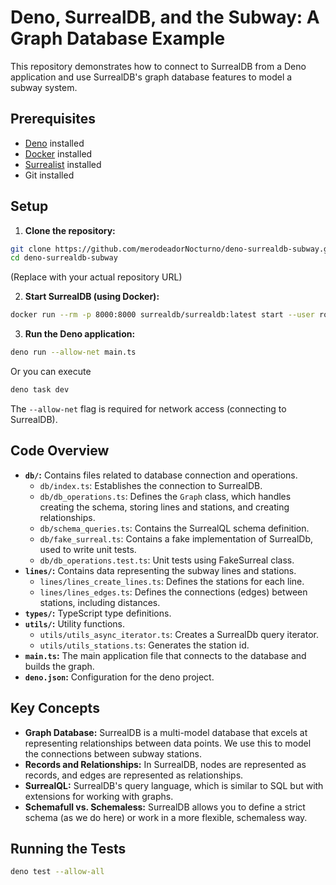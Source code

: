 # Deno, SurrealDB, and the Subway: A Graph Database Example

This repository demonstrates how to connect to SurrealDB from a Deno application and use SurrealDB's graph database features to model a subway system.

## Prerequisites

- [Deno](https://deno.land/) installed
- [Docker](https://www.docker.com/) installed
- [Surrealist](https://surrealdb.com/surrealist) installed
- Git installed

## Setup

1.  **Clone the repository:**

```bash
git clone https://github.com/merodeadorNocturno/deno-surrealdb-subway.git
cd deno-surrealdb-subway
```

(Replace with your actual repository URL)

2.  **Start SurrealDB (using Docker):**

```bash
docker run --rm -p 8000:8000 surrealdb/surrealdb:latest start --user root --pass root_password
```

3.  **Run the Deno application:**

```bash
deno run --allow-net main.ts
```

Or you can execute

```bash
deno task dev
```

The `--allow-net` flag is required for network access (connecting to SurrealDB).

## Code Overview

- **`db/`:** Contains files related to database connection and operations.
  - `db/index.ts`: Establishes the connection to SurrealDB.
  - `db/db_operations.ts`: Defines the `Graph` class, which handles creating the schema, storing lines and stations, and creating relationships.
  - `db/schema_queries.ts`: Contains the SurrealQL schema definition.
  - `db/fake_surreal.ts`: Contains a fake implementation of SurrealDb, used to write unit tests.
  - `db/db_operations.test.ts`: Unit tests using FakeSurreal class.
- **`lines/`:** Contains data representing the subway lines and stations.
  - `lines/lines_create_lines.ts`: Defines the stations for each line.
  - `lines/lines_edges.ts`: Defines the connections (edges) between stations, including distances.
- **`types/`:** TypeScript type definitions.
- **`utils/`:** Utility functions.
  - `utils/utils_async_iterator.ts`: Creates a SurrealDb query iterator.
  - `utils/utils_stations.ts`: Generates the station id.
- **`main.ts`:** The main application file that connects to the database and builds the graph.
- **`deno.json`:** Configuration for the deno project.

## Key Concepts

- **Graph Database:** SurrealDB is a multi-model database that excels at representing relationships between data points. We use this to model the connections between subway stations.
- **Records and Relationships:** In SurrealDB, nodes are represented as records, and edges are represented as relationships.
- **SurrealQL:** SurrealDB's query language, which is similar to SQL but with extensions for working with graphs.
- **Schemafull vs. Schemaless:** SurrealDB allows you to define a strict schema (as we do here) or work in a more flexible, schemaless way.

## Running the Tests

```bash
deno test --allow-all
```
